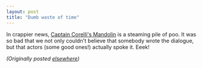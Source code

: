 ```yaml
---
layout: post
title: "Dumb waste of time"
---
```




<p>In crappier news, <a href="http://us.imdb.com/Title?0238112">Captain Corelli's Mandolin</a> is a steaming pile of poo. It was so bad that we not only couldn't believe that somebody wrote the dialogue, but that actors (some good ones!) actually spoke it. Eeek!</p>


<p><em>(Originally posted <a href="http://use.perl.org/~lachoy/journal/4597">elsewhere</a>)</em></p>


